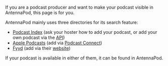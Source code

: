 If you are a podcast producer and want to make your podcast visible in AntennaPod, this page is for you.

AntennaPod mainly uses three directories for its search feature:
* [Podcast Index](https://podcastindex.org/) (ask your hoster how to add your podcast, or add your own podcast via the [API](https://podcastindex-org.github.io/docs-api/#get-/add/byfeedurl))
* [Apple Podcasts](https://podcasts.apple.com) (add via [Podcast Connect](https://podcastsconnect.apple.com/))
* [Fyyd](https://fyyd.de/) (add via their [website](https://fyyd.de/add-feed))

If your podcast is available in either of them, it can be found in AntennaPod.
